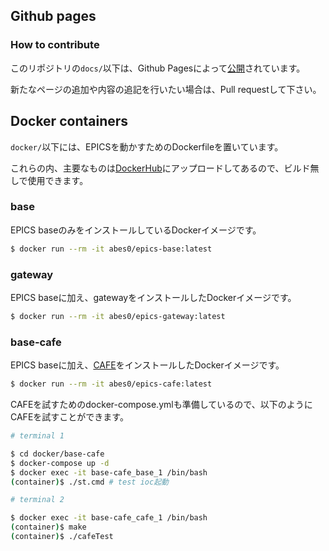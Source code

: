 ## Github pages

### How to contribute

このリポジトリの`docs/`以下は、Github Pagesによって[公開](https://haru-same-same.github.io/kobe-epics-dev/)されています。<br>

新たなページの追加や内容の追記を行いたい場合は、Pull requestして下さい。



## Docker containers

`docker/`以下には、EPICSを動かすためのDockerfileを置いています。<br>

これらの内、主要なものは[DockerHub](https://hub.docker.com/r/abes0/)にアップロードしてあるので、ビルド無しで使用できます。

### base

EPICS baseのみをインストールしているDockerイメージです。

```bash
$ docker run --rm -it abes0/epics-base:latest
```

### gateway

EPICS baseに加え、gatewayをインストールしたDockerイメージです。

``` bash
$ docker run --rm -it abes0/epics-gateway:latest
```

### base-cafe

EPICS baseに加え、[CAFE](http://cafe.psi.ch/)をインストールしたDockerイメージです。

```bash
$ docker run --rm -it abes0/epics-cafe:latest
```

CAFEを試すためのdocker-compose.ymlも準備しているので、以下のようにCAFEを試すことができます。

```bash
# terminal 1

$ cd docker/base-cafe
$ docker-compose up -d
$ docker exec -it base-cafe_base_1 /bin/bash
(container)$ ./st.cmd # test ioc起動

# terminal 2

$ docker exec -it base-cafe_cafe_1 /bin/bash
(container)$ make
(container)$ ./cafeTest
```



